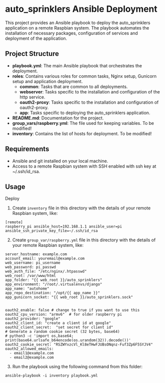 # auto_sprinklers Ansible Deployment

This project provides an Ansible playbook to deploy the auto_sprinklers application on a remote Raspbian system. The playbook automates the installation of necessary packages, configuration of services and deployment of the application.

## Project Structure

- **playbook.yml**: The main Ansible playbook that orchestrates the deployment.
- **roles**: Contains various roles for common tasks, Nginx setup, Gunicorn setup and application deployment.
  - **common**: Tasks that are common to all deployments.
  - **webserver**: Tasks specific to the installation and configuration of the http service.
  - **oauth2-proxy**: Tasks specific to the installation and configuration of oauth2-proxy.
  - **app**: Tasks specific to deploying the auto_sprinklers application.
- **README.md**: Documentation for the project.
- **group_vars/raspberry.yml**: The file used for keeping variables. To be modified!
- **inventory**: Contains the list of hosts for deployment. To be modified!

## Requirements

- Ansible and git installed on your local machine.
- Access to a remote Raspbian system with SSH enabled with ssh key at ~/.ssh/id_rsa.

## Usage
Deploy 

1. Create `inventory` file in this directory with the details of your remote Raspbian system, like:
```
[remote]
raspberry_pi ansible_host=192.168.1.1 ansible_user=pi ansible_ssh_private_key_file=~/.ssh/id_rsa
```
2. Create `group_var/raspberry.yml` file in this directory with the details of your remote Raspbian system, like:
```
server_hostname: example.com
account_email: youremail@example.com
web_username: pi_username
web_password: pi_passwd
web_auth_file: "/etc/nginx/.htpasswd"
web_root: /var/www/html
app_folder: "{{ web_root }}/auto_sprinklers"
app_environment: "/root/.virtualenvs/django"
app_name: "autohome"
app_repo_destination: "/opt/{{ app_name }}"
app_gunicorn_socket: "{{ web_root }}/auto_sprinklers.sock"


oauth2_enable: false # change to true if you want to use this
oauth2_cpu_version: "armv6"  # for older raspberry pi
oauth2_provider: "google"
oauth2_client_id: "create a client id at google"
oauth2_client_secret:  "set secret for client id"
# Generate a random cookie secret (32 bytes, base64)
# python3 -c 'import os,base64; print(base64.urlsafe_b64encode(os.urandom(32)).decode())'
oauth2_cookie_secret: "RSZWYxzcVl_Kl8eTHwFJUBsONqnz-Fuf3Zp6F5SYJV4"
oauth2_allowed_emails:
  - email1@example.com
  - email2@example.com

```
3. Run the playbook using the following command from this folder:
```
ansible-playbook -i inventory playbook.yml
```
